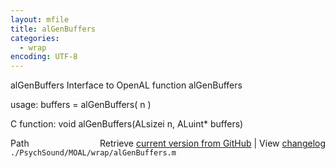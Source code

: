 ```yaml
---
layout: mfile
title: alGenBuffers
categories:
  - wrap
encoding: UTF-8
---
```


alGenBuffers  Interface to OpenAL function alGenBuffers

usage:  buffers = alGenBuffers( n )

C function:  void alGenBuffers(ALsizei n, ALuint\* buffers)


<div class="code_header" style="text-align:right;">
  <span style="float:left;">Path&nbsp;&nbsp;</span> <span class="counter">Retrieve <a href=
  "https://raw.github.com/Psychtoolbox-3/Psychtoolbox-3/beta/./PsychSound/MOAL/wrap/alGenBuffers.m">current version from GitHub</a> | View <a href=
  "https://github.com/Psychtoolbox-3/Psychtoolbox-3/commits/beta/./PsychSound/MOAL/wrap/alGenBuffers.m">changelog</a></span>
</div>
<div class="code">
  <code>./PsychSound/MOAL/wrap/alGenBuffers.m</code>
</div>
